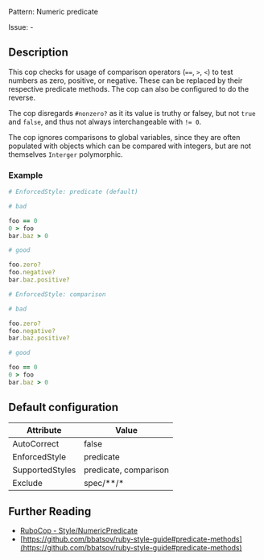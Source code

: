 Pattern: Numeric predicate

Issue: -

## Description

This cop checks for usage of comparison operators (`==`,
`>`, `<`) to test numbers as zero, positive, or negative.
These can be replaced by their respective predicate methods.
The cop can also be configured to do the reverse.

The cop disregards `#nonzero?` as it its value is truthy or falsey,
but not `true` and `false`, and thus not always interchangeable with
`!= 0`.

The cop ignores comparisons to global variables, since they are often
populated with objects which can be compared with integers, but are
not themselves `Interger` polymorphic.

### Example

```ruby
# EnforcedStyle: predicate (default)

# bad

foo == 0
0 > foo
bar.baz > 0

# good

foo.zero?
foo.negative?
bar.baz.positive?
```
```ruby
# EnforcedStyle: comparison

# bad

foo.zero?
foo.negative?
bar.baz.positive?

# good

foo == 0
0 > foo
bar.baz > 0
```

## Default configuration

Attribute | Value
--- | ---
AutoCorrect | false
EnforcedStyle | predicate
SupportedStyles | predicate, comparison
Exclude | spec/\*\*/\*

## Further Reading

* [RuboCop - Style/NumericPredicate](https://rubocop.readthedocs.io/en/latest/cops_style/#stylenumericpredicate)
* [https://github.com/bbatsov/ruby-style-guide#predicate-methods](https://github.com/bbatsov/ruby-style-guide#predicate-methods)
